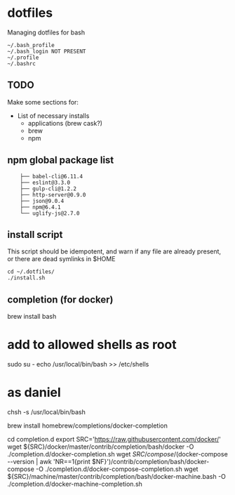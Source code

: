 # dotfiles 
Managing dotfiles for bash

    ~/.bash_profile
    ~/.bash_login NOT PRESENT
    ~/.profile
    ~/.bashrc

## TODO
Make some sections for:
- List of necessary installs
    - applications (brew cask?)
    - brew
    - npm

## npm global package list
```
    ├── babel-cli@6.11.4
    ├── eslint@3.3.0
    ├── gulp-cli@1.2.2
    ├── http-server@0.9.0
    ├── json@9.0.4
    ├── npm@6.4.1
    └── uglify-js@2.7.0
```

## install script
This script should be idempotent, and warn if any file are already present, or there are dead symlinks in $HOME

    cd ~/.dotfiles/
    ./install.sh


## completion (for docker)

brew install bash 

# add to allowed shells as root
sudo su -
echo /usr/local/bin/bash >> /etc/shells
# as daniel
chsh -s /usr/local/bin/bash

brew install homebrew/completions/docker-completion

cd completion.d
export SRC='https://raw.githubusercontent.com/docker/'
wget ${SRC}/docker/master/contrib/completion/bash/docker -O ./completion.d/docker-completion.sh
wget ${SRC}/compose/$(docker-compose --version | awk 'NR==1{print $NF}')/contrib/completion/bash/docker-compose -O ./completion.d/docker-compose-completion.sh
wget ${SRC}/machine/master/contrib/completion/bash/docker-machine.bash -O ./completion.d/docker-machine-completion.sh
